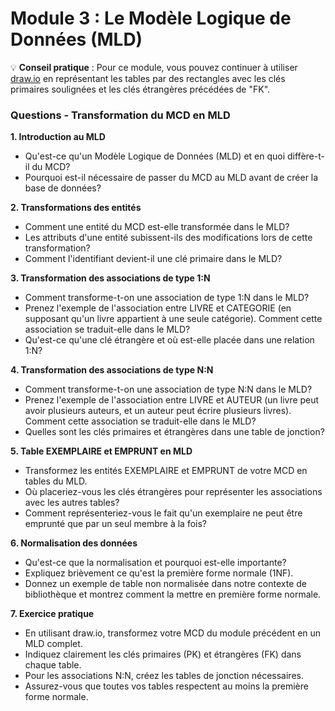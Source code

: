 # Module 3 : Le Modèle Logique de Données (MLD)

💡 **Conseil pratique** : Pour ce module, vous pouvez continuer à utiliser [draw.io](https://app.diagrams.net/) en représentant les tables par des rectangles avec les clés primaires soulignées et les clés étrangères précédées de "FK".

### Questions - Transformation du MCD en MLD

**1. Introduction au MLD**

- Qu'est-ce qu'un Modèle Logique de Données (MLD) et en quoi diffère-t-il du MCD?
- Pourquoi est-il nécessaire de passer du MCD au MLD avant de créer la base de données?

**2. Transformations des entités**

- Comment une entité du MCD est-elle transformée dans le MLD?
- Les attributs d'une entité subissent-ils des modifications lors de cette transformation?
- Comment l'identifiant devient-il une clé primaire dans le MLD?

**3. Transformation des associations de type 1:N**

- Comment transforme-t-on une association de type 1:N dans le MLD?
- Prenez l'exemple de l'association entre LIVRE et CATEGORIE (en supposant qu'un livre appartient à une seule catégorie). Comment cette association se traduit-elle dans le MLD?
- Qu'est-ce qu'une clé étrangère et où est-elle placée dans une relation 1:N?

**4. Transformation des associations de type N:N**

- Comment transforme-t-on une association de type N:N dans le MLD?
- Prenez l'exemple de l'association entre LIVRE et AUTEUR (un livre peut avoir plusieurs auteurs, et un auteur peut écrire plusieurs livres). Comment cette association se traduit-elle dans le MLD?
- Quelles sont les clés primaires et étrangères dans une table de jonction?

**5. Table EXEMPLAIRE et EMPRUNT en MLD**

- Transformez les entités EXEMPLAIRE et EMPRUNT de votre MCD en tables du MLD.
- Où placeriez-vous les clés étrangères pour représenter les associations avec les autres tables?
- Comment représenteriez-vous le fait qu'un exemplaire ne peut être emprunté que par un seul membre à la fois?

**6. Normalisation des données**

- Qu'est-ce que la normalisation et pourquoi est-elle importante?
- Expliquez brièvement ce qu'est la première forme normale (1NF).
- Donnez un exemple de table non normalisée dans notre contexte de bibliothèque et montrez comment la mettre en première forme normale.

**7. Exercice pratique**

- En utilisant draw.io, transformez votre MCD du module précédent en un MLD complet.
- Indiquez clairement les clés primaires (PK) et étrangères (FK) dans chaque table.
- Pour les associations N:N, créez les tables de jonction nécessaires.
- Assurez-vous que toutes vos tables respectent au moins la première forme normale.
